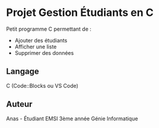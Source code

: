 # Projet Gestion Étudiants en C

Petit programme C permettant de :
- Ajouter des étudiants
- Afficher une liste
- Supprimer des données

## Langage
C (Code::Blocks ou VS Code)

## Auteur
Anas - Étudiant EMSI 3ème année Génie Informatique
